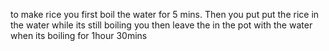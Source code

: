 to make rice you first boil the water for 5 mins.
Then you put put the rice in the water while its still boiling
you then leave the in the pot with the water when its boiling for 1hour 30mins